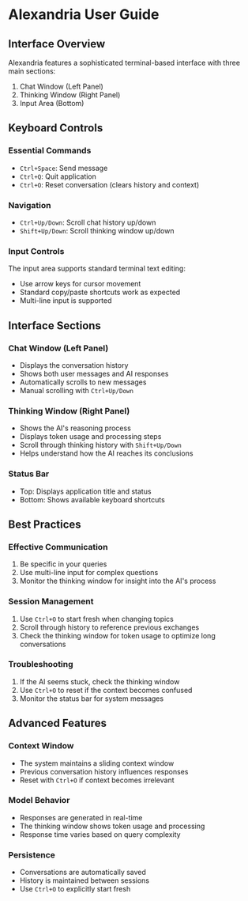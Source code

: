 # Alexandria User Guide

## Interface Overview

Alexandria features a sophisticated terminal-based interface with three main sections:
1. Chat Window (Left Panel)
2. Thinking Window (Right Panel)
3. Input Area (Bottom)

## Keyboard Controls

### Essential Commands
- `Ctrl+Space`: Send message
- `Ctrl+Q`: Quit application
- `Ctrl+O`: Reset conversation (clears history and context)

### Navigation
- `Ctrl+Up/Down`: Scroll chat history up/down
- `Shift+Up/Down`: Scroll thinking window up/down

### Input Controls
The input area supports standard terminal text editing:
- Use arrow keys for cursor movement
- Standard copy/paste shortcuts work as expected
- Multi-line input is supported

## Interface Sections

### Chat Window (Left Panel)
- Displays the conversation history
- Shows both user messages and AI responses
- Automatically scrolls to new messages
- Manual scrolling with `Ctrl+Up/Down`

### Thinking Window (Right Panel)
- Shows the AI's reasoning process
- Displays token usage and processing steps
- Scroll through thinking history with `Shift+Up/Down`
- Helps understand how the AI reaches its conclusions

### Status Bar
- Top: Displays application title and status
- Bottom: Shows available keyboard shortcuts

## Best Practices

### Effective Communication
1. Be specific in your queries
2. Use multi-line input for complex questions
3. Monitor the thinking window for insight into the AI's process

### Session Management
1. Use `Ctrl+O` to start fresh when changing topics
2. Scroll through history to reference previous exchanges
3. Check the thinking window for token usage to optimize long conversations

### Troubleshooting
1. If the AI seems stuck, check the thinking window
2. Use `Ctrl+O` to reset if the context becomes confused
3. Monitor the status bar for system messages

## Advanced Features

### Context Window
- The system maintains a sliding context window
- Previous conversation history influences responses
- Reset with `Ctrl+O` if context becomes irrelevant

### Model Behavior
- Responses are generated in real-time
- The thinking window shows token usage and processing
- Response time varies based on query complexity

### Persistence
- Conversations are automatically saved
- History is maintained between sessions
- Use `Ctrl+O` to explicitly start fresh 